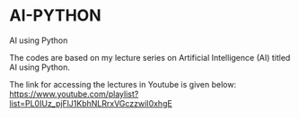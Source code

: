 # AI-PYTHON
AI using Python

The codes are based on my lecture series on Artificial Intelligence (AI) titled AI using Python. 

The link for accessing the lectures in Youtube is given below:
https://www.youtube.com/playlist?list=PL0IUz_pjFlJ1KbhNLRrxVGczzwiI0xhgE
